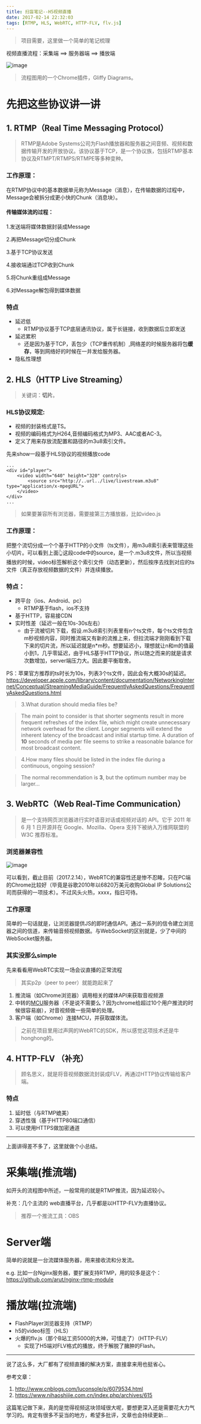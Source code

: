 ```yaml
---
title: 扫盲笔记--H5视频直播
date: 2017-02-14 22:32:03
tags: [RTMP, HLS, WebRTC, HTTP-FLV, flv.js]
---
```

> 项目需要，这里做一个简单的笔记梳理

视频直播流程：采集端 ==> 服务器端 ==> 播放端

![image](http://ohce3yxd6.bkt.clouddn.com/livevideo/live.png)

<!--more-->

> 流程图用的一个Chrome插件，Gliffy Diagrams。

# 先把这些协议讲一讲

## 1. RTMP（Real Time Messaging Protocol）

> RTMP是Adobe Systems公司为Flash播放器和服务器之间音频、视频和数据传输开发的开放协议。该协议基于TCP，是一个协议族，包括RTMP基本协议及RTMPT/RTMPS/RTMPE等多种变种。

### 工作原理：

在RTMP协议中的基本数据单元称为Message（消息），在传输数据的过程中，Message会被拆分成更小快的Chunk（消息块）。

#### 传输媒体流的过程：

1.发送端将媒体数据封装成Message

2.再把Message切分成Chunk

3.基于TCP协议发送

4.接收端通过TCP收到Chunk

5.将Chunk重组成Message

6.对Message解包得到媒体数据

### 特点

- 延迟低
    - RTMP协议基于TCP底层通讯协议，属于长链接，收到数据后立即发送
- 延迟累积
    - 还是因为基于TCP，丢包少（TCP重传机制）,网络差的时候服务器将包**缓存**，等到网络好的时候在一并发给服务器。 
- 隐私性理想

## 2. HLS（HTTP Live Streaming）

> 关键词：**切片**。

### HLS协议规定:
- 视频的封装格式是TS。
- 视频的编码格式为H264,音频编码格式为MP3、AAC或者AC-3。
- 定义了用来存放流配置和路径的m3u8索引文件。

先来show一段基于HLS协议的视频播放code

```
...
<div id="player">
    <video width="640" height="320" controls>
        <source src="http://..url../live/livestream.m3u8" type="application/x-mpegURL">
    </video>
</div>
...
```
> 如果要兼容所有浏览器，需要接第三方播放器，比如video.js

### 工作原理：

把整个流切分成一个个基于HTTP的小文件（ts文件），用m3u8索引表来管理这些小切片。可以看到上面👆这段code中的source，是一个.m3u8文件，所以当视频播放的时候，video标签解析这个索引文件（动态更新），然后按序去找到对应的ts文件（真正存放视频数据的文件）并连续播放。

### 特点：

- 跨平台（ios、Android、pc）
    - RTMP基于flash，ios不支持 
- 基于HTTP，容易接CDN
- 实时性差（延迟一般在10s-30s左右）
    - 由于流被切片下载，假设.m3u8索引列表里有n个ts文件，每个ts文件包含m秒视频内容，同时推流端又有新的流推上来，但拉流端才刚刚看到下载下来的切片流，所以延迟就是n*m秒。想要延迟小，理想就让n和m的值最小到1，几乎零延迟，由于HLS基于HTTP协议，所以随之而来的就是请求次数增加，server端压力大。因此要平衡取舍。

PS：苹果官方推荐的ts时长为10s，列表3个ts文件，因此会有大概30s的延迟。
https://developer.apple.com/library/content/documentation/NetworkingInternet/Conceptual/StreamingMediaGuide/FrequentlyAskedQuestions/FrequentlyAskedQuestions.html

> 3.What duration should media files be?

> The main point to consider is that shorter segments result in more frequent refreshes of the index file, which might create unnecessary network overhead for the client. Longer segments will extend the inherent latency of the broadcast and initial startup time. A duration of **10** seconds of media per file seems to strike a reasonable balance for most broadcast content.

> 4.How many files should be listed in the index file during a continuous, ongoing session?

> The normal recommendation is **3**, but the optimum number may be larger...


## 3. WebRTC（Web Real-Time Communication）

> 是一个支持网页浏览器进行实时语音对话或视频对话的 API。它于 2011 年 6 月 1 日开源并在 Google、Mozilla、Opera 支持下被纳入万维网联盟的 W3C 推荐标准。

### 浏览器兼容性

![image](http://ohce3yxd6.bkt.clouddn.com/livevideo/webRTC.png)

可以看到，截止目前（2017.2.14），WebRTC的兼容性还是惨不忍睹，只在PC端的Chrome比较好（毕竟是谷歌2010年以6820万美元收购Global IP Solutions公司而获得的一项技术）。不过风头火热，xxxx，指日可待。

### 工作原理

简单的一句话就是，让浏览器提供JS的即时通信API。通过一系列的信令建立浏览器之间的信道，来传输音频视频数据。与WebSocket的区别就是，少了中间的WebSocket服务器。

### 其实没那么simple

先来看看用WebRTC实现一场会议直播的正常流程

> 其实p2p（peer to peer）就能跑起来了

1. 推流端（如Chrome浏览器）调用相关的媒体API来获取音视频源
2. 中转的[MCU](http://baike.baidu.com/subview/100928/10067878.htm#viewPageContent)服务器（不是说不需要么？因为chrome给超过10个用户推流的时候很容易崩），对音视频做一些简单的处理。
3. 客户端（如Chrome）连接MCU，并获取媒体流。

> 之前在项目里用过声网的WebRTC的SDK，所以感觉这项技术还是牛honghong的。

## 4. HTTP-FLV （补充）

> 顾名思义，就是将音视频数据流封装成FLV，再通过HTTP协议传输给客户端。

### 特点

1. 延时低（与RTMP媲美）
2. 穿透性强（基于HTTP80端口通信）
3. 可以使用HTTPS做加密通道

---

上面讲得差不多了，这里就做个小总结。

# 采集端(推流端)

如开头的流程图中所述，一般常用的就是RTMP推流，因为延迟较小。

补充：几个主流的 web直播平台，几乎都是以HTTP-FLV为直播协议。

> 推荐一个推流工具：OBS

# Server端

简单的说就是一台流媒体服务器，用来接收流和分发流。

e.g. 比如一台Nginx服务器，要扩展支持RTMP，用的较多是这个： https://github.com/arut/nginx-rtmp-module

# 播放端(拉流端)

- FlashPlayer浏览器支持（RTMP）
- h5的video标签（HLS）
- 火爆的flv.js（那个B站工资5000的大神，可惜走了）（HTTP-FLV）
    - 实现了H5端对FLV格式的播放，终于解脱了臃肿的Flash。

---

说了这么多，大厂都有了视频直播的解决方案，直接拿来用也挺省心。


参考文章：
1. http://www.cnblogs.com/luconsole/p/6079534.html
2. https://www.nihaoshijie.com.cn/index.php/archives/615

这篇笔记做下来，真的是觉得视频这块领域很大呢，要想更深入还是需要花大力气学习的。肯定有很多不妥当的地方，希望多批评，文章也会持续更新...